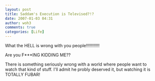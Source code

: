 ```yaml
---
layout: post
title: Saddam's Execution is Televised?!?
date: 2007-01-03 04:31
author: woh3
comments: true
categories: [Life]
---
```

What the HELL is wrong with you people!!!!!!!!!!!

Are you F***ING KIDDING ME??

There is something seriously wrong with a world where people want to watch that kind of stuff. I'll admit he probly deserved it, but watching it is TOTALLY FUBAR!
